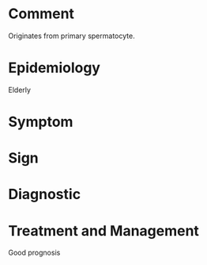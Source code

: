 # Comment

Originates from primary spermatocyte.

# Epidemiology

Elderly

# Symptom

# Sign

# Diagnostic

# Treatment and Management

Good prognosis
